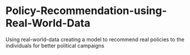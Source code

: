 # Policy-Recommendation-using-Real-World-Data
Using real-world-data creating a model to recommend real policies to the individuals for better political campaigns
